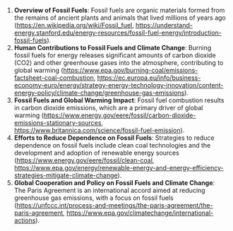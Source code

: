 1. **Overview of Fossil Fuels**: Fossil fuels are organic materials formed from the remains of ancient plants and animals that lived millions of years ago (<https://en.wikipedia.org/wiki/Fossil_fuel>, <https://understand-energy.stanford.edu/energy-resources/fossil-fuel-energy/introduction-fossil-fuels>).
  2. **Human Contributions to Fossil Fuels and Climate Change**: Burning fossil fuels for energy releases significant amounts of carbon dioxide (CO2) and other greenhouse gases into the atmosphere, contributing to global warming (<https://www.epa.gov/burning-coal/emissions-factsheet-coal-combustion>, <https://ec.europa.eu/info/business-economy-euro/energy/strategy-energy-technology-innovation/content-energy-policy/climate-change/greenhouse-gas-emissions>).
  3. **Fossil Fuels and Global Warming Impact**: Fossil fuel combustion results in carbon dioxide emissions, which are a primary driver of global warming (<https://www.energy.gov/eere/fossil/carbon-dioxide-emissions-stationary-sources>, <https://www.britannica.com/science/fossil-fuel-emission>).
  4. **Efforts to Reduce Dependence on Fossil Fuels**: Strategies to reduce dependence on fossil fuels include clean coal technologies and the development and adoption of renewable energy sources (<https://www.energy.gov/eere/fossil/clean-coal>, <https://www.epa.gov/energy/renewable-energy-and-energy-efficiency-strategies-mitigate-climate-change>).
  5. **Global Cooperation and Policy on Fossil Fuels and Climate Change**: The Paris Agreement is an international accord aimed at reducing greenhouse gas emissions, with a focus on fossil fuels (<https://unfccc.int/process-and-meetings/the-paris-agreement/the-paris-agreement>, <https://www.epa.gov/climatechange/international-actions>).
